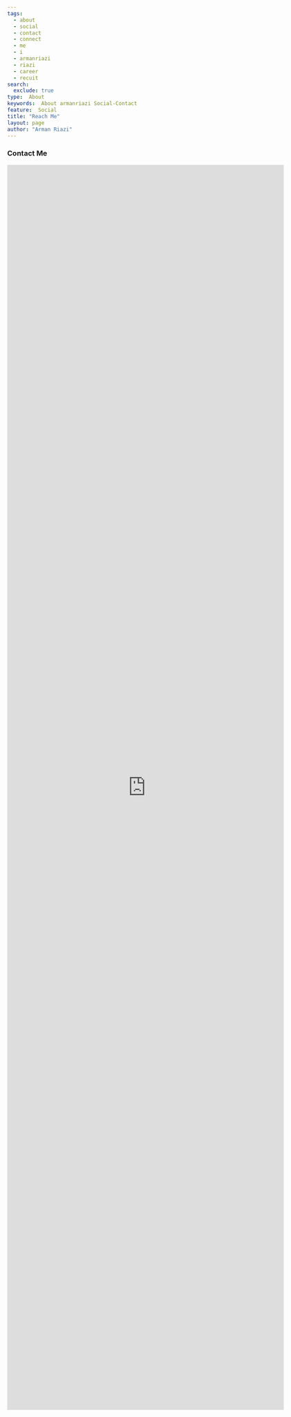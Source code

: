 ```yaml
---
tags:
  - about
  - social
  - contact
  - connect
  - me
  - i
  - armanriazi
  - riazi  
  - career
  - recuit
search:
  exclude: true
type:  About
keywords:  About armanriazi Social-Contact 
feature:  Social
title: "Reach Me"
layout: page
author: "Arman Riazi"
---
```


### Contact Me

<iframe src="https://docs.google.com/forms/d/e/1FAIpQLScaF3PRtsz5YbQYIUKoITOFXMOFJOV3m_O2wPRBWtp95REAMg/viewform?embedded=true" width="640" height="2882" frameborder="0" marginheight="0" marginwidth="0">Loading…</iframe>